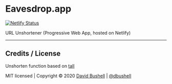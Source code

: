 # Eavesdrop.app

[![Netlify Status](https://api.netlify.com/api/v1/badges/9d1964ad-6c3c-49c2-a386-4c4f0dc5df21/deploy-status)](https://app.netlify.com/sites/eavesdrop-app/deploys)

URL Unshortener (Progressive Web App, hosted on Netlify)

* * *

## Credits / License

Unshorten function based on [tall](https://github.com/lmammino/tall)

MIT licensed | Copyright © 2020 [David Bushell](http://dbushell.com) | [@dbushell](http://twitter.com/dbushell)
